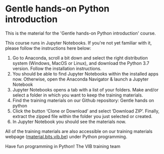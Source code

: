 # Gentle hands-on Python introduction
This is the material for the 'Gentle hands-on Python introduction' course. 

This course runs in Jupyter Notebooks. If you're not yet familiar with it, please follow the instructions here below: 

1. Go to Anaconda, scroll a bit down and select the right distribution system (Windows, MacOS or Linux), and download the Python 3.7 version. Follow the installation instructions.
2. You should be able to find Jupyter Notebooks within the installed apps now. Otherwise, open the Anaconda Navigator & launch a Jupyter Notebook
3. Jupyter Notebooks opens a tab with a list of your folders. Make and/or select a folder in which you want to keep the training materials.
4. Find the training materials on our Github repository: Gentle hands on python
5. Click the button ‘Clone or Download’ and select ‘Download ZIP’. Finally, extract the zipped file within the folder you just selected or created.
6. In Jupyter Notebook you should see the materials now.

All of the training materials are also accessible on our training materials webpage ([material.bits.vib.be](https://material.bits.vib.be/)) under Python programming. 

Have fun programming in Python!
The VIB training team
